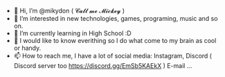- 👋 Hi, I’m @mikydon ( 𝓒𝓪𝓵𝓵 𝓶𝓮 𝓜𝓲𝓬𝓴𝓮𝔂 )
- 👀 I’m interested in new technologies, games, programing, music and so on.
- 🌱 I’m currently learning in High School :D
- 💞️ I would like to know everithing so I do what come to my brain as cool or handy.
- 📫 How to reach me, I have a lot of social media: Instagram, Discord ( Discord server too https://discord.gg/EmSb5KAEkX ) E-mail ...
<!---
mikydon/mikydon is a ✨ special ✨ repository because its `README.md` (this file) appears on your GitHub profile.
You can click the Preview link to take a look at your changes.
--->
